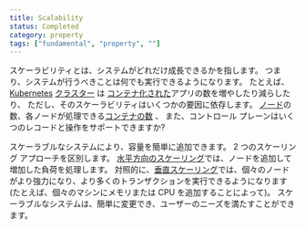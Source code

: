 ```yaml
---
title: Scalability
status: Completed
category: property
tags: ["fundamental", "property", ""]
---
```


スケーラビリティとは、システムがどれだけ成長できるかを指します。
つまり、システムが行うべきことは何でも実行できるようになります。
たとえば、[Kubernetes](/kubernetes/) [クラスター](/cluster/) は
[コンテナ化された](/containerization/)アプリの数を増やしたり減らしたり、
ただし、そのスケーラビリティはいくつかの要因に依存します。
[ノード](/nodes/)の数、各ノードが処理できる[コンテナの数](/container/) 、
また、コントロール プレーンはいくつのレコードと操作をサポートできますか?

スケーラブルなシステムにより、容量を簡単に追加できます。
2 つのスケーリング アプローチを区別します。
[水平方向のスケーリング](/horizontal-scaling/)では、ノードを追加して増加した負荷を処理します。
対照的に、[垂直スケーリング](/vertical-scaling/)では、個々のノードがより強力になり、より多くのトランザクションを実行できるようになります
(たとえば、個々のマシンにメモリまたは CPU を追加することによって)。
スケーラブルなシステムは、簡単に変更でき、ユーザーのニーズを満たすことができます。
